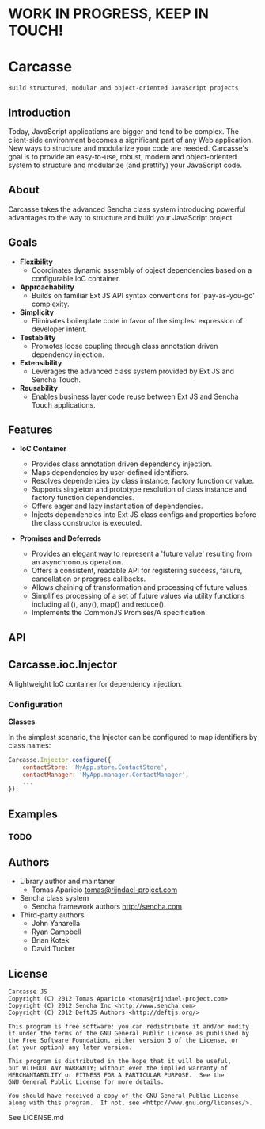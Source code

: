 # WORK IN PROGRESS, KEEP IN TOUCH!

# Carcasse

`Build structured, modular and object-oriented JavaScript projects`

## Introduction

Today, JavaScript applications are bigger and tend to be complex. The client-side environment becomes a significant part of any Web application. New ways to structure and modularize your code are needed.
Carcasse's goal is to provide an easy-to-use, robust, modern and object-oriented system to structure and modularize (and prettify) your JavaScript code.

## About

Carcasse takes the advanced Sencha class system introducing powerful advantages to the way to structure and build your JavaScript project. 

## Goals

* **Flexibility**
	* Coordinates dynamic assembly of object dependencies based on a configurable IoC container.
* **Approachability**
	* Builds on familiar Ext JS API syntax conventions for 'pay-as-you-go' complexity.
* **Simplicity**
	* Eliminates boilerplate code in favor of the simplest expression of developer intent.
* **Testability**
	* Promotes loose coupling through class annotation driven dependency injection.
* **Extensibility**
	* Leverages the advanced class system provided by Ext JS and Sencha Touch.
* **Reusability**
	* Enables business layer code reuse between Ext JS and Sencha Touch applications.

## Features

* **IoC Container**
	* Provides class annotation driven dependency injection.
	* Maps dependencies by user-defined identifiers.
	* Resolves dependencies by class instance, factory function or value.
	* Supports singleton and prototype resolution of class instance and factory function dependencies.
	* Offers eager and lazy instantiation of dependencies.
	* Injects dependencies into Ext JS class configs and properties before the class constructor is executed.

* **Promises and Deferreds**
	* Provides an elegant way to represent a 'future value' resulting from an asynchronous operation.
	* Offers a consistent, readable API for registering success, failure, cancellation or progress callbacks.
	* Allows chaining of transformation and processing of future values.
	* Simplifies processing of a set of future values via utility functions including all(), any(), map() and reduce().
	* Implements the CommonJS Promises/A specification.

## API

## Carcasse.ioc.Injector

A lightweight IoC container for dependency injection.

### Configuration

**Classes**

In the simplest scenario, the Injector can be configured to map identifiers by class names:

```javascript
Carcasse.Injector.configure({
	contactStore: 'MyApp.store.ContactStore',
	contactManager: 'MyApp.manager.ContactManager',
	...
});
```

## Examples

### TODO

## Authors

- Library author and maintaner
	* Tomas Aparicio <tomas@rijndael-project.com>
- Sencha class system
	* Sencha framework authors <http://sencha.com>
- Third-party authors
	* John Yanarella
	* Ryan Campbell
	* Brian Kotek
	* David Tucker

## License

```
Carcasse JS
Copyright (C) 2012 Tomas Aparicio <tomas@rijndael-project.com>
Copyright (C) 2012 Sencha Inc <http://www.sencha.com>
Copyright (C) 2012 DeftJS Authors <http://deftjs.org/>

This program is free software: you can redistribute it and/or modify
it under the terms of the GNU General Public License as published by
the Free Software Foundation, either version 3 of the License, or
(at your option) any later version.

This program is distributed in the hope that it will be useful,
but WITHOUT ANY WARRANTY; without even the implied warranty of
MERCHANTABILITY or FITNESS FOR A PARTICULAR PURPOSE.  See the
GNU General Public License for more details.

You should have received a copy of the GNU General Public License
along with this program.  If not, see <http://www.gnu.org/licenses/>.
```

See LICENSE.md